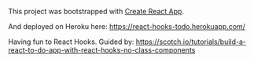 This project was bootstrapped with [Create React App](https://github.com/facebook/create-react-app).

And deployed on Heroku here: https://react-hooks-todo.herokuapp.com/

Having fun to React Hooks. Guided by: https://scotch.io/tutorials/build-a-react-to-do-app-with-react-hooks-no-class-components
